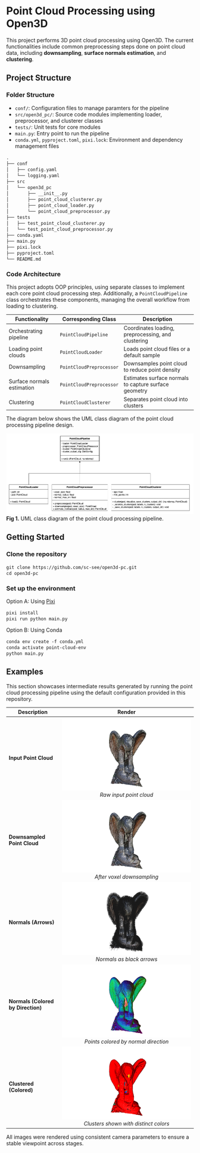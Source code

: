 # Point Cloud Processing using Open3D

This project performs 3D point cloud processing using Open3D. The current functionalities include common preprocessing steps done on point cloud data, including **downsampling**, **surface normals estimation**, and **clustering**.

## Project Structure

### Folder Structure

- `conf/`: Configuration files to manage paramters for the pipeline
- `src/open3d_pc/`: Source code modules implementing loader, preprocessor, and clusterer classes
- `tests/`: Unit tests for core modules
- `main.py`: Entry point to run the pipeline
- `conda.yml`, `pyproject.toml`, `pixi.lock`: Environment and dependency management files

```shell
.
├── conf
│   ├── config.yaml
│   └── logging.yaml
├── src
│   └── open3d_pc
│       ├── __init__.py
│       ├── point_cloud_clusterer.py
│       ├── point_cloud_loader.py
│       └── point_cloud_preprocessor.py
├── tests
│   ├── test_point_cloud_clusterer.py
│   └── test_point_cloud_preprocessor.py
├── conda.yaml
├── main.py
├── pixi.lock
├── pyproject.toml
└── README.md
```

<!-- ├── docs - not sure if need show all??
│   ├── .png
│   ├── .png
│   ├── .png
│   └── .png -->

### Code Architecture

This project adopts OOP principles, using separate classes to implement each core point cloud processing step. Additionally, a `PointCloudPipeline` class orchestrates these components, managing the overall workflow from loading to clustering.

| Functionality | Corresponding Class | Description |
| ------------- | ------------------- | ----------- |
| Orchestrating pipeline        | `PointCloudPipeline`      | Coordinates loading, preprocessing, and clustering    |
| Loading point clouds          | `PointCloudLoader`        | Loads point cloud files or a default sample           |
| Downsampling                  | `PointCloudPreprocessor`  | Downsamples point cloud to reduce point density       |
| Surface normals estimation    | `PointCloudPreprocessor`  | Estimates surface normals to capture surface geometry |
| Clustering                    | `PointCloudClusterer`     | Separates point cloud into clusters                   |

The diagram below shows the UML class diagram of the point cloud processing pipeline design.

![UML class diagram](docs/pointcloud_pipeline_class_diagram.drawio.png)
**Fig 1.** UML class diagram of the point cloud processing pipeline.


## Getting Started

### Clone the repository

```shell
git clone https://github.com/sc-see/open3d-pc.git
cd open3d-pc
```

### Set up the environment

Option A: Using [Pixi](https://pixi.sh/latest/)

```shell
pixi install
pixi run python main.py
```

Option B: Using Conda

```shell
conda env create -f conda.yml
conda activate point-cloud-env
python main.py
```

## Examples

This section showcases intermediate results generated by running the point cloud processing pipeline using the default configuration provided in this repository.

| Description | Render |
| ----------- | :----: |
| **Input Point Cloud**                    | ![Input](docs/examples/input.png)<br>*Raw input point cloud*                                   |
| **Downsampled Point Cloud**              | ![Downsampled](docs/examples/downsampled.png)<br>*After voxel downsampling*                    |
| **Normals (Arrows)**                     | ![Normals Arrows](docs/examples/normals_arrows.png)<br>*Normals as black arrows*               |
| **Normals (Colored by Direction)**       | ![Normals Colored](docs/examples/normals_colored.png)<br>*Points colored by normal direction*  |
| **Clustered (Colored)**                  | ![Clustered](docs/examples/clustered_colored.png)<br>*Clusters shown with distinct colors*     |

All images were rendered using consistent camera parameters to ensure a stable viewpoint across stages.
